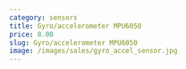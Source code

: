 ```yaml
---
category: sensors
title: Gyro/accelerometer MPU6050
price: 8.00
slug: Gyro/accelerometer MPU6050
image: /images/sales/gyro_accel_sensor.jpg
---
```

